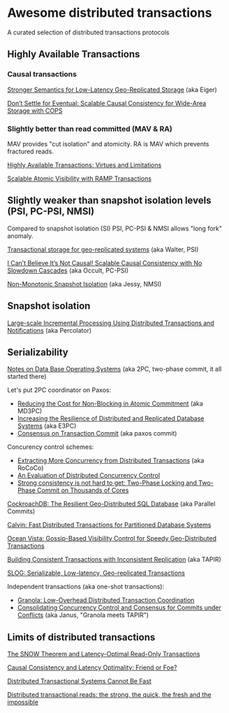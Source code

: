 # Awesome distributed transactions
A curated selection of distributed transactions protocols

## Highly Available Transactions

### Causal transactions

[Stronger Semantics for Low-Latency Geo-Replicated Storage](https://www.usenix.org/conference/nsdi13/technical-sessions/presentation/lloyd) (aka Eiger)

[Don’t Settle for Eventual: Scalable Causal Consistency for Wide-Area Storage with COPS](https://www.cs.cornell.edu/courses/cs6452/2012sp/papers/cops-sosp11.pdf)

### Slightly better than read committed (MAV & RA)

MAV provides "cut isolation" and atomicity. RA is MAV which prevents fractured reads.

[Highly Available Transactions: Virtues and Limitations](https://www.vldb.org/pvldb/vol7/p181-bailis.pdf)

[Scalable Atomic Visibility with RAMP Transactions](http://people.eecs.berkeley.edu/~alig/papers/ramp.pdf)

## Slightly weaker than snapshot isolation levels (PSI, PC-PSI, NMSI)

Compared to snapshot isolation (SI) PSI, PC-PSI & NMSI allows "long fork" anomaly.

[Transactional storage for geo-replicated systems](http://www.news.cs.nyu.edu/~jinyang/pub/walter-sosp11.pdf) (aka Walter, PSI)

[I Can’t Believe It’s Not Causal! Scalable Causal Consistency with No Slowdown Cascades](https://www.usenix.org/conference/nsdi17/technical-sessions/presentation/mehdi) (aka Occult, PC-PSI)

[Non-Monotonic Snapshot Isolation](https://hal.inria.fr/hal-00643430v4/document) (aka Jessy, NMSI)

## Snapshot isolation

[Large-scale Incremental Processing Using Distributed Transactions and Notifications](https://research.google/pubs/pub36726/) (aka Percolator)

## Serializability

[Notes on Data Base Operating Systems](https://link.springer.com/chapter/10.1007%2F3-540-08755-9_9) (aka 2PC, two-phase commit, it all started there)

Let's put 2PC coordinator on Paxos:

  * [Reducing the Cost for Non-Blocking in Atomic Commitment](https://citeseerx.ist.psu.edu/viewdoc/summary?doi=10.1.1.29.6196&rank=1) (aka MD3PC)
  * [Increasing the Resilience of Distributed and Replicated Database Systems](https://citeseerx.ist.psu.edu/viewdoc/summary?doi=10.1.1.48.3204&rank=1) (aka E3PC)
  * [Consensus on Transaction Commit](https://citeseerx.ist.psu.edu/viewdoc/summary?doi=10.1.1.159.6749&rank=1) (aka paxos commit)

Concurency control schemes:

  * [Extracting More Concurrency from Distributed Transactions](https://www.usenix.org/system/files/conference/osdi14/osdi14-paper-mu.pdf) (aka RoCoCo)
  * [An Evaluation of Distributed Concurrency Control](https://www.vldb.org/pvldb/vol10/p553-harding.pdf)
  * [Strong consistency is not hard to get: Two-Phase Locking and Two-Phase Commit on Thousands of Cores](https://www.vldb.org/pvldb/vol12/p2325-barthels.pdf)

[CockroachDB: The Resilient Geo-Distributed SQL Database](https://dl.acm.org/doi/pdf/10.1145/3318464.3386134) (aka Parallel Commits)

[Calvin: Fast Distributed Transactions for Partitioned Database Systems](http://cs.yale.edu/homes/thomson/publications/calvin-sigmod12.pdf)

[Ocean Vista: Gossip-Based Visibility Control for Speedy Geo-Distributed Transactions](http://www.vldb.org/pvldb/vol12/p1471-fan.pdf)

[Building Consistent Transactions with Inconsistent Replication](https://irenezhang.net/papers/tapir-sosp15.pdf) (aka TAPIR)

[SLOG: Serializable, Low-latency, Geo-replicated Transactions](http://www.vldb.org/pvldb/vol12/p1747-ren.pdf)

Independent transactions (aka one-shot transactions):

  * [Granola: Low-Overhead Distributed Transaction Coordination](https://www.usenix.org/system/files/conference/atc12/atc12-final118.pdf)
  * [Consolidating Concurrency Control and Consensus for Commits under Conflicts](https://www.usenix.org/system/files/conference/osdi16/osdi16-mu.pdf) (aka Janus, "Granola meets TAPIR")

## Limits of distributed transactions

[The SNOW Theorem and Latency-Optimal Read-Only Transactions](https://www.usenix.org/system/files/conference/osdi16/osdi16-lu.pdf)
    
[Causal Consistency and Latency Optimality: Friend or Foe?](https://arxiv.org/abs/1803.04237)

[Distributed Transactional Systems Cannot Be Fast](https://arxiv.org/abs/1903.09106)

[Distributed transactional reads: the strong, the quick, the fresh and the impossible](https://arxiv.org/abs/1810.01698)
